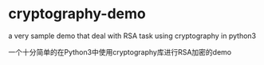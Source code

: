 # cryptography-demo

a very sample demo that deal with RSA task using cryptography in python3 

一个十分简单的在Python3中使用cryptography库进行RSA加密的demo